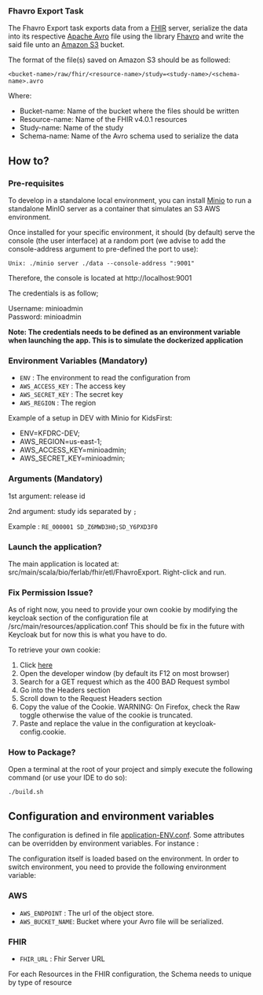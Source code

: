 ### Fhavro Export Task

The Fhavro Export task exports data from a [FHIR](https://hapifhir.io/) server, serialize the data into its respective [Apache Avro](https://avro.apache.org/) file using the library [Fhavro](https://github.com/Ferlab-Ste-Justine/fhavro) and write the said file unto an [Amazon S3](https://aws.amazon.com/s3/) bucket.

The format of the file(s) saved on Amazon S3 should be as followed:

```
<bucket-name>/raw/fhir/<resource-name>/study=<study-name>/<schema-name>.avro
```

Where:

- Bucket-name: Name of the bucket where the files should be written
- Resource-name: Name of the FHIR v4.0.1 resources
- Study-name: Name of the study
- Schema-name: Name of the Avro schema used to serialize the data

## How to?

### Pre-requisites

To develop in a standalone local environment, you can install [Minio](https://docs.min.io/docs/minio-quickstart-guide.html) to run a standalone MinIO server as a container that simulates an S3 AWS environment.

Once installed for your specific environment, it should (by default) serve the console (the user interface) at a random port (we advise to add the console-address argument to pre-defined the port to use):
```
Unix: ./minio server ./data --console-address ":9001"
```
Therefore, the console is located at http://localhost:9001

The credentials is as follow;

Username: minioadmin<br>
Password: minioadmin

<b>Note: The credentials needs to be defined as an environment variable when launching the app.
This is to simulate the dockerized application</b>

### Environment Variables (Mandatory)

- `ENV` : The environment to read the configuration from
- `AWS_ACCESS_KEY` : The access key
- `AWS_SECRET_KEY` : The secret key
- `AWS_REGION`     : The region

Example of a setup in DEV with Minio for KidsFirst:
- ENV=KFDRC-DEV;
- AWS_REGION=us-east-1;
- AWS_ACCESS_KEY=minioadmin;
- AWS_SECRET_KEY=minioadmin;

### Arguments (Mandatory)

1st argument: release id

2nd argument: study ids separated by `;`

Example : `RE_000001 SD_Z6MWD3H0;SD_Y6PXD3F0`

### Launch the application?

The main application is located at: src/main/scala/bio/ferlab/fhir/etl/FhavroExport. Right-click and run.

### Fix Permission Issue?

As of right now, you need to provide your own cookie by modifying the keycloak section of the configuration file at /src/main/resources/application.conf
This should be fix in the future with Keycloak but for now this is what you have to do.

To retrieve your own cookie:

1. Click [here](https://kf-api-fhir-service.kidsfirstdrc.org/$export?_type=Patient)
2. Open the developer window (by default its F12 on most browser)
3. Search for a GET request which as the 400 BAD Request symbol
4. Go into the Headers section
5. Scroll down to the Request Headers section
6. Copy the value of the Cookie. WARNING: On Firefox, check the Raw toggle otherwise the value of the cookie is truncated.
7. Paste and replace the value in the configuration at keycloak-config.cookie.

### How to Package?

Open a terminal at the root of your project and simply execute the following command (or use your IDE to do so):
```
./build.sh
```

## Configuration and environment variables

The configuration is defined in file [application-ENV.conf](src/main/resources/application-kfdrc-dev.conf).
Some attributes can be overridden by environment variables. For instance :

The configuration itself is loaded based on the environment. In order to switch environment, you need to provide the following environment variable:

### AWS
- `AWS_ENDPOINT` : The url of the object store.
- `AWS_BUCKET_NAME`: Bucket where your Avro file will be serialized.

### FHIR
- `FHIR_URL` : Fhir Server URL

For each Resources in the FHIR configuration, the Schema needs to unique by type of resource